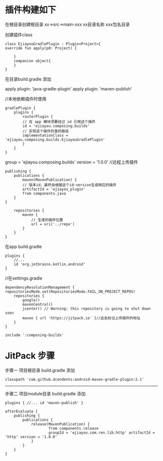 # 插件构建如下

在根目录创建根目录 xx->src->main-xxx
xx目录名称
xxx包名目录

创建插件class
```
class EjiayouGradlePlugin : Plugin<Project>{
override fun apply(p0: Project) {

    }
    companion object{
    }
}
```
在目录build.gradle
添加

apply plugin: 'java-gradle-plugin'
apply plugin: 'maven-publish'


//本地依赖插件时使用
```
gradlePlugin {
    plugins {
        routerPlugin {
        // 在 app 模块须要经过 id 引用这个插件
        id = 'ejiayou.composing.builds'
        // 实现这个插件的类的路径
        implementationClass = 'ejiayou.composing.builds.EjiayouGradlePlugin'
        }
    }
}
```

group = 'ejiayou.composing.builds'
version = '1.0.0'
//远程上传插件

```
publishing {
    publications {
        maven(MavenPublication) {
        // 版本id，最终会根据这个id-version生成相应的插件
        artifactId = 'ejiayou_plugin'
        from components.java
    }
}

    repositories {
        maven {
            // 生成的插件位置
            url = uri('../repo')
        }
    }
}
```

在app build.gradle

```
plugins {
    //...
    id 'org.jetbrains.kotlin.android'
}
```

//在settings.gradle

```
dependencyResolutionManagement {
repositoriesMode.set(RepositoriesMode.FAIL_ON_PROJECT_REPOS)
    repositories {
        google()
        mavenCentral()
        jcenter() // Warning: this repository is going to shut down soon
        maven { url 'https://jitpack.io' }//此处标记上传插件的地址
    }
}
```

```
include ':composing-builds'
```

# JitPack 步骤

步骤一 项目根目录 build.gradle 添加
```
classpath 'com.github.dcendents:android-maven-gradle-plugin:2.1'
```

------------------------------------------------------------------------------------------------------------------------


步骤二 项目module目录 build.gradle 添加
```
plugins { //... id 'maven-publish' }
```

```
afterEvaluate { 
    publishing { 
        publications { 
            release(MavenPublication) { 
                    from components.release
                    groupId = 'ejiayou.com.ren.lib.http' artifactId = 'http' version = '1.0.0' 
            } 
        } 
    } 
}
```